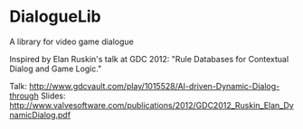 DialogueLib
===========

A library for video game dialogue

Inspired by Elan Ruskin's talk at GDC 2012: "Rule Databases for Contextual Dialog and Game Logic."

Talk: http://www.gdcvault.com/play/1015528/AI-driven-Dynamic-Dialog-through
Slides: http://www.valvesoftware.com/publications/2012/GDC2012_Ruskin_Elan_DynamicDialog.pdf

